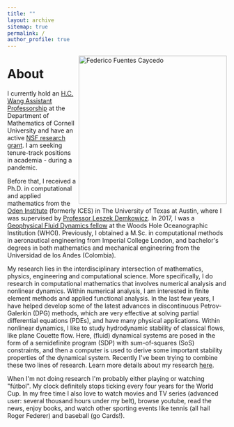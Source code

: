 ```yaml
---
title: ""
layout: archive
sitemap: true
permalink: /
author_profile: true
---
```


<img src="/assets/images/P1110853.jpg" width="340px" alt="Federico Fuentes Caycedo" align="right" />

# About

I currently hold an [H.C. Wang Assistant Professorship](https://math.cornell.edu/federico-fuentes) at the Department of Mathematics of Cornell University and have an active [NSF research grant](https://www.nsf.gov/awardsearch/showAward?AWD_ID=2012658). I am seeking tenure-track positions in academia - during a pandemic.

Before that, I received a Ph.D. in computational and applied mathematics from the [Oden Institute](https://www.oden.utexas.edu/) (formerly ICES) in The University of Texas at Austin, where I was supervised by [Professor Leszek Demkowicz](https://users.oden.utexas.edu/~leszek/). 
In 2017, I was a [Geophysical Fluid Dynamics fellow](https://gfd.whoi.edu/) at the Woods Hole Oceanographic Institution (WHOI).
Previously, I obtained a M.Sc. in computational methods in aeronautical engineering from Imperial College London, and bachelor's degrees in both mathematics and mechanical engineering from the Universidad de los Andes (Colombia).

My research lies in the interdisciplinary intersection of mathematics, physics, engineering and computational science.
More specifically, I do research in computational mathematics that involves numerical analysis and nonlinear dynamics.
Within numerical analysis, I am interested in finite element methods and applied functional analysis.
In the last few years, I have helped develop some of the latest advances in discontinuous Petrov-Galerkin (DPG) methods, which are very effective at solving partial differential equations (PDEs), and have many physical applications.
Within nonlinear dynamics, I like to study hydrodynamic stability of classical flows, like plane Couette flow.
Here, (fluid) dynamical systems are posed in the form of a semidefinite program (SDP) with sum-of-squares (SoS) constraints, and then a computer is used to derive some important stability properties of the dynamical system.
Recently I've been trying to combine these two lines of research.
Learn more details about my research [here](/research/).

When I'm not doing research I'm probably either playing or watching "fútbol".
My clock definitely stops ticking every four years for the World Cup.
In my free time I also love to watch movies and TV series (advanced user: several thousand hours under my belt), browse youtube, read the news, enjoy books, and watch other sporting events like tennis (all hail Roger Federer) and baseball (go Cards!).